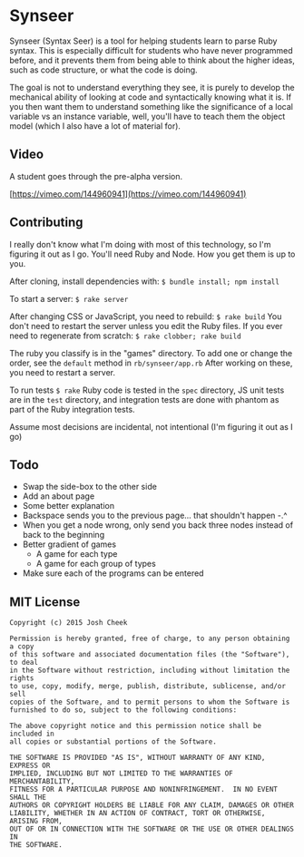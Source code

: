 # Synseer

Synseer (Syntax Seer) is a tool for helping students learn to parse Ruby syntax.
This is especially difficult for students who have never programmed before,
and it prevents them from being able to think about the higher ideas,
such as code structure, or what the code is doing.

The goal is not to understand everything they see,
it is purely to develop the mechanical ability of
looking at code and syntactically knowing what it is.
If you then want them to understand something like
the significance of a local variable vs an instance variable,
well, you'll have to teach them the object model
(which I also have a lot of material for).


## Video

A student goes through the pre-alpha version.

[https://vimeo.com/144960941](https://vimeo.com/144960941)

## Contributing

I really don't know what I'm doing with most of this technology,
so I'm figuring it out as I go. You'll need Ruby and Node.
How you get them is up to you.

After cloning, install dependencies with: `$ bundle install; npm install`

To start a server: `$ rake server`

After changing CSS or JavaScript, you need to rebuild: `$ rake build`
You don't need to restart the server unless you edit the Ruby files.
If you ever need to regenerate from scratch: `$ rake clobber; rake build`

The ruby you classify is in the "games" directory.
To add one or change the order, see the `default` method in `rb/synseer/app.rb`
After working on these, you need to restart a server.

To run tests `$ rake` Ruby code is tested in the `spec` directory,
JS unit tests are in the `test` directory, and integration tests are
done with phantom as part of the Ruby integration tests.

Assume most decisions are incidental, not intentional (I'm figuring it out as I go)

## Todo

* Swap the side-box to the other side
* Add an about page
* Some better explanation
* Backspace sends you to the previous page... that shouldn't happen -.^
* When you get a node wrong, only send you back three nodes instead of back to the beginning
* Better gradient of games
  * A game for each type
  * A game for each group of types
* Make sure each of the programs can be entered

## MIT License

```
Copyright (c) 2015 Josh Cheek

Permission is hereby granted, free of charge, to any person obtaining a copy
of this software and associated documentation files (the "Software"), to deal
in the Software without restriction, including without limitation the rights
to use, copy, modify, merge, publish, distribute, sublicense, and/or sell
copies of the Software, and to permit persons to whom the Software is
furnished to do so, subject to the following conditions:

The above copyright notice and this permission notice shall be included in
all copies or substantial portions of the Software.

THE SOFTWARE IS PROVIDED "AS IS", WITHOUT WARRANTY OF ANY KIND, EXPRESS OR
IMPLIED, INCLUDING BUT NOT LIMITED TO THE WARRANTIES OF MERCHANTABILITY,
FITNESS FOR A PARTICULAR PURPOSE AND NONINFRINGEMENT.  IN NO EVENT SHALL THE
AUTHORS OR COPYRIGHT HOLDERS BE LIABLE FOR ANY CLAIM, DAMAGES OR OTHER
LIABILITY, WHETHER IN AN ACTION OF CONTRACT, TORT OR OTHERWISE, ARISING FROM,
OUT OF OR IN CONNECTION WITH THE SOFTWARE OR THE USE OR OTHER DEALINGS IN
THE SOFTWARE.
```
